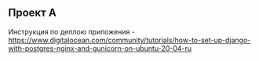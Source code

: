 ## Проект А  

Инструкция по деплою приложения - https://www.digitalocean.com/community/tutorials/how-to-set-up-django-with-postgres-nginx-and-gunicorn-on-ubuntu-20-04-ru